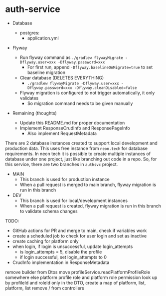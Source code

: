 # auth-service

* Database
  * postgres:
    * application.yml
* Flyway
  * Run flyway command as `./gradlew flywayMigrate -Dflyway.user=xxx -Dflyway.password=xxx`
    * For first run, append `-Dflyway.baselineOnMigrate=true` to set baseline migration
  * Clear database (DELETES EVERYTHING)
    * `./gradlew flywayMigrate -Dflyway.user=xxx -Dflyway.password=xxx -Dflyway.cleanDisabled=false`
  * Flyway migration is configured to not trigger automatically, it only validates
    * So migration command needs to be given manually


* Remaining (thoughts)
  * Update this README.md for proper documentation
  * Implement ResponseCrudInfo and ResponsePageInfo
    * Also implement RequestMetadata


There are 2 database instances created to support local development and production data.
This uses free instance from `neon.tech` for database requirements. In neon tech it is possible
to create multiple instances of database under one project, just like branching out code in a repo.
So, for this service, there are two branches in `authsvc` project.
* MAIN
  * This branch is used for production instance
  * When a pull request is merged to main branch, flyway migration is run in this branch
* DEV
  * This branch is used for local/development instances
  * When a pull request is created, flyway migration is run in this branch to validate schema changes


TODO:
* GitHub actions for PR and merge to main, check if variables work
* create a scheduled job to check for user login and set as inactive
* create caching for platform only
* when login, if login is unsuccessful, update login_attempts
  * is login_attempts = 5, disable the profile
  * if login successful, set login_attempts to 0
* CrudInfo implementation in ResponseMetadata



remove builder from Dtos
move profileService.readPlatformProfileRole somewhere else
platform profile role and platform role permission look up by profileId and roleId only
  in the DTO, create a map of platform, list<role>, platform, list<permission>
remove / from controllers